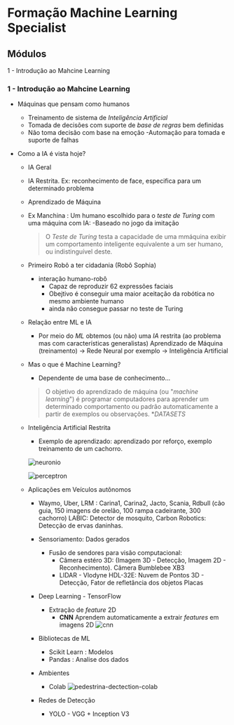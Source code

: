 # Formação Machine Learning Specialist

## Módulos

1 - Introdução ao Mahcine Learning

### 1 - Introdução ao Mahcine Learning

- Máquinas que pensam como humanos
    - Treinamento de sistema de *Inteligência Artificial*
    - Tomada de decisões com suporte de *base de regras* bem definidas
    - Não toma decisão com base na emoção
    -Automação para tomada e suporte de falhas

- Como a IA é vista hoje?
    - IA Geral
    - IA Restrita. Ex: reconhecimento de face, especifica para um determinado problema
    - Aprendizado de Máquina

    - Ex Manchina : Um humano escolhido para o *teste de Turing* com uma máquina com IA:
        -Baseado no jogo da imitação
        >O *Teste de Turing* testa a capacidade de uma mmáquina exibir um comportamento inteligente equivalente a um ser humano, ou indistinguível deste.

    - Primeiro Robô a ter cidadania (Robô Sophia)
        - interação humano-robô
            - Capaz de reproduzir 62 expressões faciais
            - Obejtivo é conseguir uma maior aceitação da robótica no mesmo ambiente humano
            - ainda não consegue passar no teste de Turing

    - Relação entre ML e IA
        - Por meio do *ML* obtemos (ou não) uma *IA* restrita (ao problema mas com características generalistas)
        Aprendizado de Máquina (treinamento) -> Rede Neural por exemplo -> Inteligência Artificial

    - Mas o que é Machine Learning?
        - Dependente de uma base de conhecimento...
        > O objetivo do aprendizado de máquina (ou "*machine learning*") é programar computadores para aprender um determinado comportamento ou padrão automaticamente a partir de exemplos ou observações. **DATASETS*

    - Inteligência Artificial Restrita
        - Exemplo de aprendizado: aprendizado por reforço, exemplo treinamento de um cachorro.

        ![neuronio](https://miro.medium.com/max/490/1*dCl9WjPYW-kQ6BViTJgvIg.png)

        ![perceptron](https://www.embarcados.com.br/wp-content/uploads/2016/09/Perceptron-01.png)

    - Aplicações em Veículos autônomos
        - Waymo, Uber, LRM : Carina1, Carina2, Jacto, Scania, Rdbull (cão guia, 150 imagens de orelão, 100 rampa cadeirante, 300 cachorro) LABIC: Detector de mosquito, Carbon Robotics: Detecção de ervas daninhas.

        - Sensoriamento: Dados gerados
            - Fusão de sendores para visão computacional:
                - Câmera estéro 3D: (Imagem 3D - Detecção, Imagem 2D - Reconhecimento). Câmera Bumblebee XB3
                - LIDAR - Vlodyne HDL-32E: Nuvem de Pontos 3D - Detecção, Fator de refletância dos objetos Placas

        - Deep Learning - TensorFlow
            - Extração de *feature* 2D
                - **CNN** Aprendem automaticamente a extrair *features* em imagens 2D
                ![cnn](https://dfzljdn9uc3pi.cloudfront.net/2021/cs-773/1/fig-9-1x.jpg)

        - Bibliotecas de ML
            - Scikit Learn : Modelos
            - Pandas : Analise dos dados

        - Ambientes
            - Colab
            ![pedestrina-dectection-colab](https://user-images.githubusercontent.com/42100536/56346084-f3a7b880-61de-11e9-9051-9bd9aabf9c24.png)

        - Redes de Detecção
            - YOLO - VGG + Inception V3
